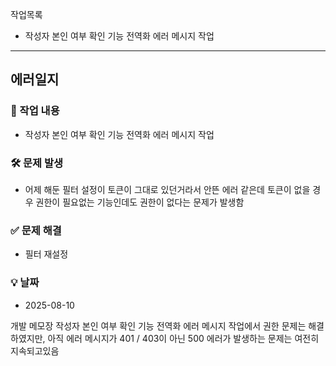 작업목록

- 작성자 본인 여부 확인 기능 전역화 에러 메시지 작업

----

## 에러일지

### 📌 작업 내용
- 작성자 본인 여부 확인 기능 전역화 에러 메시지 작업

### 🛠 문제 발생
- 어제 해둔 필터 설정이 토큰이 그대로 있던거라서 안뜬 에러 같은데
토큰이 없을 경우 권한이 필요없는 기능인데도 권한이 없다는 문제가 발생함

### ✅ 문제 해결
- 필터 재설정

### 💡 날짜
- 2025-08-10


개발 메모장
작성자 본인 여부 확인 기능 전역화 에러 메시지 작업에서 권한 문제는 해결 하였지만,
아직 에러 메시지가 401 / 403이 아닌 500 에러가 발생하는 문제는 여전히 지속되고있음